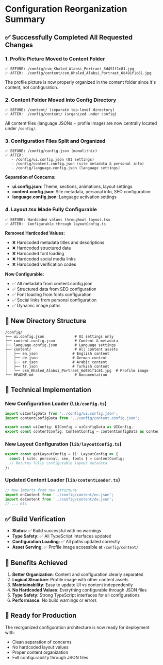 # Configuration Reorganization Summary

## ✅ Successfully Completed All Requested Changes

### 1. **Profile Picture Moved to Content Folder**
```
✅ BEFORE: /config/csm_Khaled_Alabsi_Portraet_6d491f1c81.jpg
✅ AFTER:  /config/content/csm_Khaled_Alabsi_Portraet_6d491f1c81.jpg
```
The profile picture is now properly organized in the content folder since it's content, not configuration.

### 2. **Content Folder Moved Into Config Directory**
```
✅ BEFORE: /content/ (separate top-level directory)
✅ AFTER:  /config/content/ (organized under config)
```
All content files (language JSONs + profile image) are now centrally located under `/config/`.

### 3. **Configuration Files Split and Organized**
```
✅ BEFORE: /config/config.json (monolithic)
✅ AFTER:  
   - /config/ui.config.json (UI settings)
   - /config/content.config.json (site metadata & personal info)
   - /config/language.config.json (language settings)
```

**Separation of Concerns:**
- **ui.config.json**: Theme, sections, animations, layout settings
- **content.config.json**: Site metadata, personal info, SEO configuration
- **language.config.json**: Language activation settings

### 4. **Layout.tsx Made Fully Configurable**
```
✅ BEFORE: Hardcoded values throughout layout.tsx
✅ AFTER:  Configurable through layoutConfig.ts
```

**Removed Hardcoded Values:**
- ❌ Hardcoded metadata titles and descriptions
- ❌ Hardcoded structured data
- ❌ Hardcoded font loading
- ❌ Hardcoded social media links
- ❌ Hardcoded verification codes

**Now Configurable:**
- ✅ All metadata from content.config.json
- ✅ Structured data from SEO configuration
- ✅ Font loading from fonts configuration
- ✅ Social links from personal configuration
- ✅ Dynamic image paths

## 📁 New Directory Structure

```
/config/
├── ui.config.json              # UI settings only
├── content.config.json         # Content & metadata
├── language.config.json        # Language settings
├── content/                    # All content assets
│   ├── en.json                # English content
│   ├── de.json                # German content
│   ├── ar.json                # Arabic content
│   ├── tr.json                # Turkish content
│   └── csm_Khaled_Alabsi_Portraet_6d491f1c81.jpg  # Profile image
└── README.md                   # Documentation
```

## 🔧 Technical Implementation

### New Configuration Loader (`lib/config.ts`)
```typescript
import uiConfigData from '../config/ui.config.json';
import contentConfigData from '../config/content.config.json';

export const uiConfig: UIConfig = uiConfigData as UIConfig;
export const contentConfig: ContentConfig = contentConfigData as ContentConfig;
```

### New Layout Configuration (`lib/layoutConfig.ts`)
```typescript
export const getLayoutConfig = (): LayoutConfig => {
  const { site, personal, seo, fonts } = contentConfig;
  // Returns fully configurable layout metadata
};
```

### Updated Content Loader (`lib/contentLoader.ts`)
```typescript
// Now imports from new structure
import enContent from '../config/content/en.json';
import deContent from '../config/content/de.json';
// ... etc
```

## ✅ Build Verification

- **Status**: ✅ Build successful with no warnings
- **Type Safety**: ✅ All TypeScript interfaces updated
- **Configuration Loading**: ✅ All paths updated correctly
- **Asset Serving**: ✅ Profile image accessible at `/config/content/`

## 🎯 Benefits Achieved

1. **Better Organization**: Content and configuration clearly separated
2. **Logical Structure**: Profile image with other content assets
3. **Maintainability**: Easy to update UI vs content independently
4. **No Hardcoded Values**: Everything configurable through JSON files
5. **Type Safety**: Strong TypeScript interfaces for all configurations
6. **Performance**: No build warnings or errors

## 🚀 Ready for Production

The reorganized configuration architecture is now ready for deployment with:
- Clean separation of concerns
- No hardcoded layout values
- Proper content organization
- Full configurability through JSON files
